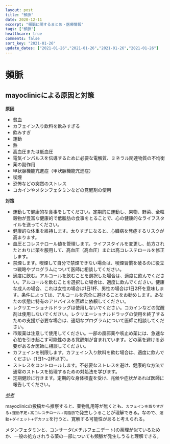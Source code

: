 ```yaml
---
layout: post
title: "頻脈"
date: 2020-12-11
excerpt: "頻脈に関するまとめ・医療情報"
tags: ["頻脈"]
healthcare: true
comments: false
sort_key: "2021-01-26"
update_dates: ["2021-01-26","2021-01-26","2021-01-26","2021-01-26"]
---
```


# 頻脈

## mayoclinicによる原因と対策

**原因**  
 - 貧血
 - カフェイン入り飲料を飲みすぎる
 - 飲みすぎ
 - 運動
 - 熱
 - 高血圧または低血圧
 - 電気インパルスを伝導するために必要な電解質、ミネラル関連物質の不均衡
 - 薬の副作用
 - 甲状腺機能亢進症（甲状腺機能亢進症）
 - 喫煙
 - 恐怖などの突然のストレス
 - コカインやメタンフェタミンなどの覚醒剤の使用

**対策**  
 - 運動して健康的な食事をしてください。定期的に運動し、果物、野菜、全粒穀物が豊富な健康的で低脂肪の食事をとることで、心の健康的なライフスタイルを送ってください。
 - 健康的な体重を維持します。太りすぎになると、心臓病を発症するリスクが高まります。
 - 血圧とコレステロール値を管理します。ライフスタイルを変更し、処方されたとおりに薬を服用して、高血圧（高血圧）または高コレステロールを修正します。
 - 禁煙します。喫煙して自分で禁煙できない場合は、喫煙習慣を破るのに役立つ戦略やプログラムについて医師に相談してください。
 - 適度に飲む。アルコールを飲むことを選択した場合は、適度に飲んでください。アルコールを飲むことを選択した場合は、適度に飲んでください。健康な成人の場合、これは女性の場合は1日1杯、男性の場合は1日2杯を意味します。条件によっては、アルコールを完全に避けることをお勧めします。あなたの状態に特有のアドバイスを医師に依頼してください。
 - レクリエーショナルドラッグは使用しないでください。コカインなどの覚醒剤は使用しないでください。レクリエーショナルドラッグの使用を終了するための支援が必要な場合は、適切なプログラムについて医師に相談してください。
 - 市販薬は注意して使用してください。一部の風邪薬や咳止め薬には、急速な心拍を引き起こす可能性のある覚醒剤が含まれています。どの薬を避ける必要があるか医師に相談してください。
 - カフェインを制限します。カフェイン入り飲料を飲む場合は、適度に飲んでください（1日1〜2杯以下）。
 - ストレスをコントロールします。不必要なストレスを避け、健康的な方法で通常のストレスを処理するための対処法を学びます。
 - 定期健診に行きます。定期的な身体検査を受け、兆候や症状があれば医師に報告してください。

[*参考*](https://www.mayoclinic.org/diseases-conditions/tachycardia/symptoms-causes/syc-20355127)

mayoclinicの投稿から推察すると、薬物乱用等が無くとも、`カフェインを取りすぎる`+`運動不足`+`高コレステロール`+`高脂肪`で発生しうることが理解できる。なので、`運動`+`ダイエット`+`デカフェ`を行うと、寛解する可能性があると考えられる。  

メタンフェタミンと、コンサータ(メチルフェニデート)の薬理が似ているためか、一般の処方されうる薬の一部についても頻脈が発生しうると理解できる。  
